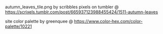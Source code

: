 autumn_leaves_tile.png by scribbles pixels on tumbler @ https://scrixels.tumblr.com/post/665937123988455424/1511-autumn-leaves

site color palette by greenquee @ https://www.color-hex.com/color-palette/10221